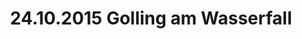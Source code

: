 ---
layout: photo_set
title: 24.10.2015 Golling am Wasserfall
description: "Fotos vom 24.10.2015 Golling am Wasserfall."

photos:
    set: 2015/golling/golling
    size: 37
---
